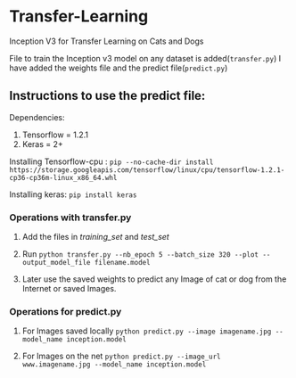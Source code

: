 # Transfer-Learning
Inception V3 for Transfer Learning on Cats and Dogs

File to train the Inception v3 model on any dataset is added(```transfer.py```)
I have added the weights file and the predict file(```predict.py```)

## Instructions to use the predict file:
Dependencies:
  1. Tensorflow = 1.2.1
  2. Keras = 2+
  
Installing Tensorflow-cpu :
```pip --no-cache-dir install https://storage.googleapis.com/tensorflow/linux/cpu/tensorflow-1.2.1-cp36-cp36m-linux_x86_64.whl```

Installing keras:
```pip install keras```


### Operations with transfer.py

1. Add the files in *training_set* and *test_set*

2. Run ```python transfer.py --nb_epoch 5 --batch_size 320 --plot --output_model_file filename.model ```

3. Later use the saved weights to predict any Image of cat or dog from the Internet or saved Images.

### Operations for predict.py

1. For Images saved locally
```python predict.py --image imagename.jpg --model_name inception.model```


2. For Images on the net
```python predict.py --image_url www.imagename.jpg --model_name inception.model```


